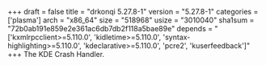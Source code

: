 +++
draft = false
title = "drkonqi 5.27.8-1"
version = "5.27.8-1"
categories = ['plasma']
arch = "x86_64"
size = "518968"
usize = "3010040"
sha1sum = "72b0ab191e859e2e361ac6db7db2f118a5bae89e"
depends = "['kxmlrpcclient>=5.110.0', 'kidletime>=5.110.0', 'syntax-highlighting>=5.110.0', 'kdeclarative>=5.110.0', 'pcre2', 'kuserfeedback']"
+++
The KDE Crash Handler.